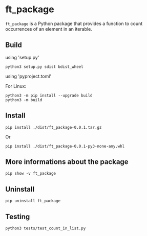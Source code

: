 # ft_package

`ft_package` is a Python package that provides a function to count occurrences of an element in an iterable.

## Build

using 'setup.py'

```
python3 setup.py sdist bdist_wheel
```

using 'pyproject.toml'

For Linux:
```
python3 -m pip install --upgrade build
python3 -m build
```

## Install

```
pip install ./dist/ft_package-0.0.1.tar.gz
```
Or 
```
pip install ./dist/ft_package-0.0.1-py3-none-any.whl
```

## More informations about the package

```
pip show -v ft_package
```

## Uninstall

```
pip uninstall ft_package
```

## Testing

```
python3 tests/test_count_in_list.py
```
